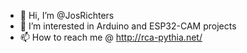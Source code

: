 - 👋 Hi, I’m @JosRichters
- 👀 I’m interested in Arduino and ESP32-CAM projects
- 📫 How to reach me @ http://rca-pythia.net/

<!---
JosRichters/JosRichters is a ✨ special ✨ repository because its `README.md` (this file) appears on your GitHub profile.
You can click the Preview link to take a look at your changes.
--->
